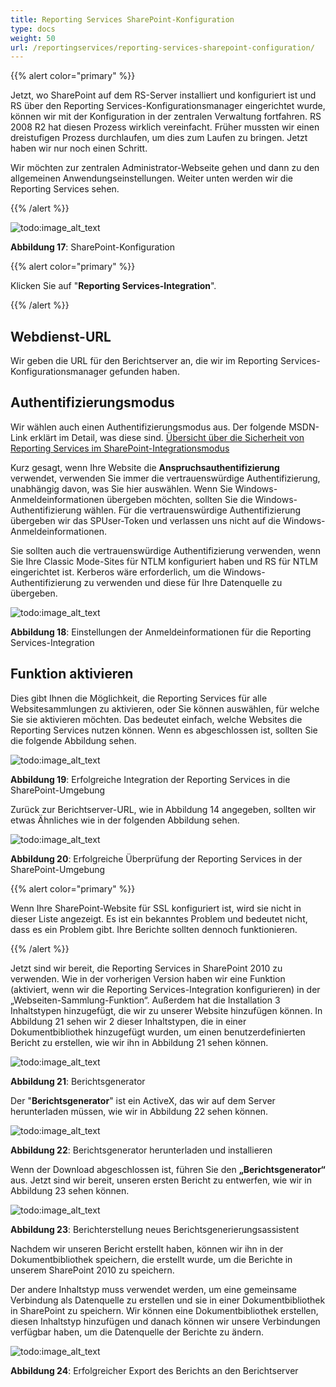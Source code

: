 ```yaml
---
title: Reporting Services SharePoint-Konfiguration
type: docs
weight: 50
url: /reportingservices/reporting-services-sharepoint-configuration/
---
```


{{% alert color="primary" %}} 

Jetzt, wo SharePoint auf dem RS-Server installiert und konfiguriert ist und RS über den Reporting Services-Konfigurationsmanager eingerichtet wurde, können wir mit der Konfiguration in der zentralen Verwaltung fortfahren. RS 2008 R2 hat diesen Prozess wirklich vereinfacht. Früher mussten wir einen dreistufigen Prozess durchlaufen, um dies zum Laufen zu bringen. Jetzt haben wir nur noch einen Schritt. 

Wir möchten zur zentralen Administrator-Webseite gehen und dann zu den allgemeinen Anwendungseinstellungen. Weiter unten werden wir die Reporting Services sehen. 

{{% /alert %}} 

![todo:image_alt_text](reporting-services-sharepoint-configuration_1.png)


**Abbildung 17**: SharePoint-Konfiguration 

{{% alert color="primary" %}} 

Klicken Sie auf "**Reporting Services-Integration**". 

{{% /alert %}} 
## **Webdienst-URL**
Wir geben die URL für den Berichtserver an, die wir im Reporting Services-Konfigurationsmanager gefunden haben. 
## **Authentifizierungsmodus**
Wir wählen auch einen Authentifizierungsmodus aus. Der folgende MSDN-Link erklärt im Detail, was diese sind. 
[Übersicht über die Sicherheit von Reporting Services im SharePoint-Integrationsmodus](https://docs.microsoft.com/en-us/previous-versions/sql/sql-server-2008-r2/bb283324(v=sql.105)) 

Kurz gesagt, wenn Ihre Website die **Anspruchsauthentifizierung** verwendet, verwenden Sie immer die vertrauenswürdige Authentifizierung, unabhängig davon, was Sie hier auswählen. Wenn Sie Windows-Anmeldeinformationen übergeben möchten, sollten Sie die Windows-Authentifizierung wählen. Für die vertrauenswürdige Authentifizierung übergeben wir das SPUser-Token und verlassen uns nicht auf die Windows-Anmeldeinformationen. 

Sie sollten auch die vertrauenswürdige Authentifizierung verwenden, wenn Sie Ihre Classic Mode-Sites für NTLM konfiguriert haben und RS für NTLM eingerichtet ist. Kerberos wäre erforderlich, um die Windows-Authentifizierung zu verwenden und diese für Ihre Datenquelle zu übergeben. 

![todo:image_alt_text](reporting-services-sharepoint-configuration_2.png)


**Abbildung 18**: Einstellungen der Anmeldeinformationen für die Reporting Services-Integration
## **Funktion aktivieren**
Dies gibt Ihnen die Möglichkeit, die Reporting Services für alle Websitesammlungen zu aktivieren, oder Sie können auswählen, für welche Sie sie aktivieren möchten. Das bedeutet einfach, welche Websites die Reporting Services nutzen können. 
Wenn es abgeschlossen ist, sollten Sie die folgende Abbildung sehen. 

![todo:image_alt_text](reporting-services-sharepoint-configuration_3.png)


**Abbildung 19**: Erfolgreiche Integration der Reporting Services in die SharePoint-Umgebung 

Zurück zur Berichtserver-URL, wie in Abbildung 14 angegeben, sollten wir etwas Ähnliches wie in der folgenden Abbildung sehen. 

![todo:image_alt_text](reporting-services-sharepoint-configuration_4.png)


**Abbildung 20**: Erfolgreiche Überprüfung der Reporting Services in der SharePoint-Umgebung 

{{% alert color="primary" %}} 

Wenn Ihre SharePoint-Website für SSL konfiguriert ist, wird sie nicht in dieser Liste angezeigt. Es ist ein bekanntes Problem und bedeutet nicht, dass es ein Problem gibt. Ihre Berichte sollten dennoch funktionieren. 

{{% /alert %}} 

Jetzt sind wir bereit, die Reporting Services in SharePoint 2010 zu verwenden. Wie in der vorherigen Version haben wir eine Funktion (aktiviert, wenn wir die Reporting Services-Integration konfigurieren) in der „Webseiten-Sammlung-Funktion“. Außerdem hat die Installation 3 Inhaltstypen hinzugefügt, die wir zu unserer Website hinzufügen können. In Abbildung 21 sehen wir 2 dieser Inhaltstypen, die in einer Dokumentbibliothek hinzugefügt wurden, um einen benutzerdefinierten Bericht zu erstellen, wie wir ihn in Abbildung 21 sehen können. 

![todo:image_alt_text](reporting-services-sharepoint-configuration_5.png)


**Abbildung 21**: Berichtsgenerator 

Der "**Berichtsgenerator**" ist ein ActiveX, das wir auf dem Server herunterladen müssen, wie wir in Abbildung 22 sehen können. 

![todo:image_alt_text](reporting-services-sharepoint-configuration_6.png)


**Abbildung 22**: Berichtsgenerator herunterladen und installieren 

Wenn der Download abgeschlossen ist, führen Sie den **„Berichtsgenerator“** aus. Jetzt sind wir bereit, unseren ersten Bericht zu entwerfen, wie wir in Abbildung 23 sehen können. 

![todo:image_alt_text](reporting-services-sharepoint-configuration_7.png)

**Abbildung 23**: Berichterstellung neues Berichtsgenerierungsassistent 

Nachdem wir unseren Bericht erstellt haben, können wir ihn in der Dokumentbibliothek speichern, die erstellt wurde, um die Berichte in unserem SharePoint 2010 zu speichern. 


Der andere Inhaltstyp muss verwendet werden, um eine gemeinsame Verbindung als Datenquelle zu erstellen und sie in einer Dokumentbibliothek in SharePoint zu speichern. Wir können eine Dokumentbibliothek erstellen, diesen Inhaltstyp hinzufügen und danach können wir unsere Verbindungen verfügbar haben, um die Datenquelle der Berichte zu ändern. 

![todo:image_alt_text](reporting-services-sharepoint-configuration_8.png)


**Abbildung 24**: Erfolgreicher Export des Berichts an den Berichtserver 